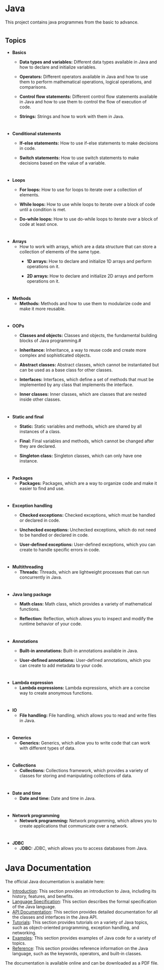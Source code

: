 # Java

This project contains java programmes from the basic to advance.
#

## Topics

* **Basics**
    * **Data types and variables:** Different data types available in Java and how to declare and initialize variables.

    * **Operators:** Different operators available in Java and how to use them to perform mathematical operations, logical operations, and comparisons.

    * **Control flow statements:** Different control flow statements available in Java and how to use them to control the flow of execution of code.

    * **Strings:** Strings and how to work with them in Java.
#

* **Conditional statements**
    * **If-else statements:** How to use if-else statements to make decisions in code.

    * **Switch statements:** How to use switch statements to make decisions based on the value of a variable.
#

* **Loops**
    * **For loops:** How to use for loops to iterate over a collection of elements.

    * **While loops:** How to use while loops to iterate over a block of code until a condition is met.

    * **Do-while loops:** How to use do-while loops to iterate over a block of code at least once.
#

* **Arrays**
    * How to work with arrays, which are a data structure that can store a collection of elements of the same type.
        * **1D arrays:** How to declare and initialize 1D arrays and perform operations on it.

        * **2D arrays:** How to declare and initialize 2D arrays and perform operations on it.
#

* **Methods**
    * **Methods:** Methods and how to use them to modularize code and make it more reusable.
#

* **OOPs**
    * **Classes and objects:** Classes and objects, the fundamental building blocks of Java programming.#

    * **Inheritance:** Inheritance, a way to reuse code and create more complex and sophisticated objects.

    * **Abstract classes:** Abstract classes, which cannot be instantiated but can be used as a base class for other classes.

    * **Interfaces:** Interfaces, which define a set of methods that must be implemented by any class that implements the interface.

    * **Inner classes:** Inner classes, which are classes that are nested inside other classes.
 # 

* **Static and final**
    * **Static:** Static variables and methods, which are shared by all instances of a class.

    * **Final:** Final variables and methods, which cannot be changed after they are declared.

    * **Singleton class:** Singleton classes, which can only have one instance.
#

* **Packages**
    * **Packages:** Packages, which are a way to organize code and make it easier to find and use.
#

* **Exception handling**
    * **Checked exceptions:** Checked exceptions, which must be handled or declared in code.

    * **Unchecked exceptions:** Unchecked exceptions, which do not need to be handled or declared in code.

    * **User-defined exceptions:** User-defined exceptions, which you can create to handle specific errors in code.
#

* **Multithreading**
    * **Threads:** Threads, which are lightweight processes that can run concurrently in Java.
#

* **Java lang package**
    * **Math class:** Math class, which provides a variety of mathematical functions.

    * **Reflection:** Reflection, which allows you to inspect and modify the runtime behavior of your code.
#

* **Annotations**
    * **Built-in annotations:** Built-in annotations available in Java.

    * **User-defined annotations:** User-defined annotations, which you can create to add metadata to your code.
#

* **Lambda expression**
    * **Lambda expressions:** Lambda expressions, which are a concise way to create anonymous functions.
#

* **IO**
    * **File handling:** File handling, which allows you to read and write files in Java.
#

* **Generics**
    * **Generics:** Generics, which allow you to write code that can work with different types of data.
#

* **Collections**
    * **Collections:** Collections framework, which provides a variety of classes for storing and manipulating collections of data.
#

* **Date and time**
    * **Date and time:** Date and time in Java.
#

* **Network programming**
    * **Network programming:** Network programming, which allows you to create applications that communicate over a network.
#

* **JDBC**
    * J**DBC:** JDBC, which allows you to access databases from Java.

#
# Java Documentation

The official Java documentation is available here:


* [Introduction](https://docs.oracle.com/javase/tutorial/): This section provides an introduction to Java, including its history, features, and benefits.
* [Language Specification](https://docs.oracle.com/javase/specs/): This section describes the formal specification of the Java language.
* [API Documentation](https://docs.oracle.com/javase/8/docs/api/): This section provides detailed documentation for all the classes and interfaces in the Java API.
* [Tutorials](https://docs.oracle.com/javase/tutorial/): This section provides tutorials on a variety of Java topics, such as object-oriented programming, exception handling, and networking.
* [Examples](https://docs.oracle.com/javase/tutorial/examples/): This section provides examples of Java code for a variety of topics.
* [Reference](https://docs.oracle.com/javase/8/docs/ref/): This section provides reference information on the Java language, such as the keywords, operators, and built-in classes.

The documentation is available online and can be downloaded as a PDF file.
